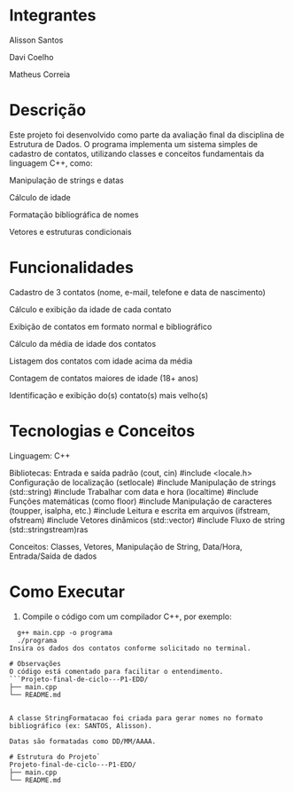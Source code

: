 # Integrantes
Alisson Santos

Davi Coelho

Matheus Correia

# Descrição
Este projeto foi desenvolvido como parte da avaliação final da disciplina de Estrutura de Dados.
O programa implementa um sistema simples de cadastro de contatos, utilizando classes e conceitos fundamentais da linguagem C++, como:

Manipulação de strings e datas

Cálculo de idade

Formatação bibliográfica de nomes

Vetores e estruturas condicionais

# Funcionalidades
Cadastro de 3 contatos (nome, e-mail, telefone e data de nascimento)

Cálculo e exibição da idade de cada contato

Exibição de contatos em formato normal e bibliográfico

Cálculo da média de idade dos contatos

Listagem dos contatos com idade acima da média

Contagem de contatos maiores de idade (18+ anos)

Identificação e exibição do(s) contato(s) mais velho(s)

# Tecnologias e Conceitos
Linguagem: C++

Bibliotecas: 
<iostream>  Entrada e saída padrão (cout, cin)
#include <locale.h>    Configuração de localização (setlocale)
#include <string>     Manipulação de strings (std::string)
#include <ctime>      Trabalhar com data e hora  (localtime)
#include <cmath>      Funções matemáticas (como floor)
#include <cctype>     Manipulação de caracteres (toupper, isalpha, etc.)
#include <fstream>    Leitura e escrita em arquivos (ifstream, ofstream)
#include <vector>     Vetores dinâmicos (std::vector)
#include <sstream>     Fluxo de string (std::stringstream)ras

Conceitos: Classes, Vetores, Manipulação de String, Data/Hora, Entrada/Saída de dados

# Como Executar
1. Compile o código com um compilador C++, por exemplo:

 ```
   g++ main.cpp -o programa
   ./programa
Insira os dados dos contatos conforme solicitado no terminal.

# Observações
O código está comentado para facilitar o entendimento.
```Projeto-final-de-ciclo---P1-EDD/
├── main.cpp
└── README.md


A classe StringFormatacao foi criada para gerar nomes no formato bibliográfico (ex: SANTOS, Alisson).

Datas são formatadas como DD/MM/AAAA.

# Estrutura do Projeto`
Projeto-final-de-ciclo---P1-EDD/
├── main.cpp
└── README.md

